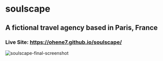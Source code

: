 # soulscape
## A fictional travel agency based in Paris, France
### Live Site: https://ohene7.github.io/soulscape/

![soulscape-final-screenshot](https://user-images.githubusercontent.com/73366421/104215162-653d8680-5406-11eb-96ee-f95759ca4163.png)
